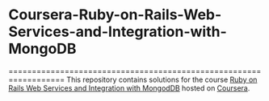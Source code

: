 # Coursera-Ruby-on-Rails-Web-Services-and-Integration-with-MongoDB
==================================================================
This repository contains solutions for the course [Ruby on Rails Web Services and Integration with MongodDB](https://www.coursera.org/learn/ruby-on-rails-web-services-mongodb) hosted on [Coursera](https://www.coursera.org).
